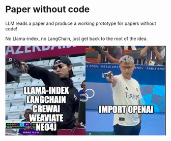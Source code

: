 # Paper without code
LLM reads a paper and produce a working prototype for papers without code! 

No Llama-index, no LangChain, just get back to the root of the idea.

![meme](images/90j0pl.jpg)